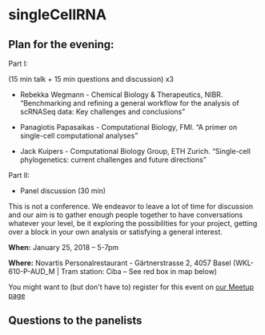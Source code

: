 # singleCellRNA

## Plan for the evening:

Part I:

(15 min talk + 15 min questions and discussion) x3
- Rebekka Wegmann - Chemical Biology & Therapeutics, NIBR. 
“Benchmarking and refining a general workflow for the analysis of scRNASeq data: Key challenges and conclusions”

- Panagiotis Papasaikas - Computational Biology, FMI. 
“A primer on single-cell computational analyses”

- Jack Kuipers - Computational Biology Group, ETH Zurich. 
“Single-cell phylogenetics: current challenges and future directions”

Part II:

- Panel discussion (30 min)

This is not a conference. We endeavor to leave a lot of time for discussion and our aim is to gather enough people together to have conversations whatever your level, be it exploring the possibilities for your project, getting over a block in your own analysis or satisfying a general interest.

**When:** January 25, 2018 – 5-7pm

**Where:** Novartis Personalrestaurant - Gärtnerstrasse 2, 4057 Basel (WKL-610-P-AUD_M | Tram station: Ciba – See red box in map below)

You might want to (but don't have to) register for this event on [our Meetup page](https://www.meetup.com/Basel-Computational-Methods-for-Research-Community-BCMRC/events/246192504/)

## Questions to the panelists
